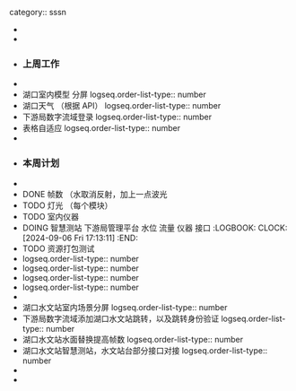 category:: sssn

-
-
- ### 上周工作
-
- 湖口室内模型 分屏
  logseq.order-list-type:: number
- 湖口天气 （根据 API）
  logseq.order-list-type:: number
- 下游局数字流域登录
  logseq.order-list-type:: number
- 表格自适应
  logseq.order-list-type:: number
-
- ### 本周计划
-
- DONE 帧数 （水取消反射，加上一点波光
- TODO 灯光 （每个模块）
- TODO 室内仪器
- DOING 智慧测站 下游局管理平台 水位 流量 仪器 接口
  :LOGBOOK:
  CLOCK: [2024-09-06 Fri 17:13:11]
  :END:
- TODO 资源打包测试
- logseq.order-list-type:: number
- logseq.order-list-type:: number
- logseq.order-list-type:: number
- logseq.order-list-type:: number
-
- 湖口水文站室内场景分屏
  logseq.order-list-type:: number
- 下游局数字流域添加湖口水文站跳转，以及跳转身份验证
  logseq.order-list-type:: number
- 湖口水文站水面替换提高帧数
  logseq.order-list-type:: number
- 湖口水文站智慧测站，水文站台部分接口对接
  logseq.order-list-type:: number
-
-